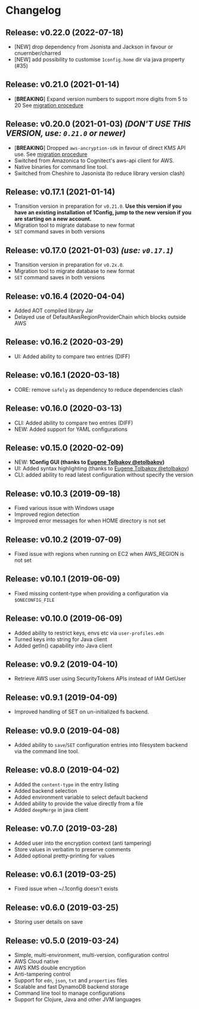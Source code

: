 # Changelog

## Release: v0.22.0 (2022-07-18)

  * [NEW] drop dependency from Jsonista and Jackson in favour or cnuernber/charred
  * [NEW] add possibility to customise `1config.home` dir via java property (#35)

## Release: v0.21.0 (2021-01-14)

  * [**BREAKING**] Expand version numbers to support more digits from 5 to 20
    See [migration procedure](https://cljdoc.org/d/com.brunobonacci/oneconfig/CURRENT/doc/user-guides/migration-procedure)

## Release: v0.20.0 (2021-01-03) *(DON'T USE THIS VERSION, use: `0.21.0` or newer)*

  * [**BREAKING**] Dropped `aws-ancryption-sdk` in favour of direct KMS API use.
    See [migration procedure](https://cljdoc.org/d/com.brunobonacci/oneconfig/CURRENT/doc/user-guides/migration-procedure)
  * Switched from Amazonica to Cognitect's aws-api client for AWS.
  * Native binaries for command line tool.
  * Switched from Cheshire to Jasonista (to reduce library version clash)

## Release: v0.17.1 (2021-01-14)

  * Transition version in preparation for `v0.21.0`. **Use this
    version if you have an existing installation of 1Config,
    jump to the new version if you are starting on a new account.**
  * Migration tool to migrate database to new format
  * `SET` command saves in both versions

## Release: v0.17.0 (2021-01-03) *(use: `v0.17.1`)*

  * Transition version in preparation for `v0.2x.0`.
  * Migration tool to migrate database to new format
  * `SET` command saves in both versions

## Release: v0.16.4 (2020-04-04)

  * Added AOT compiled library Jar
  * Delayed use of DefaultAwsRegionProviderChain which blocks outside AWS

## Release: v0.16.2 (2020-03-29)

  * UI: Added ability to compare two entries (DIFF)

## Release: v0.16.1 (2020-03-18)

  * CORE: remove `safely` as dependency to reduce dependencies clash

## Release: v0.16.0 (2020-03-13)

  * CLI: Added ability to compare two entries (DIFF)
  * NEW: Added support for YAML configurations


## Release: v0.15.0 (2020-02-09)

  * NEW: **1Config GUI (thanks to [Eugene Tolbakov @etolbakov](https://github.com/etolbakov))**
  * UI: Added syntax highlighting (thanks to [Eugene Tolbakov @etolbakov](https://github.com/etolbakov))
  * CLI: added ability to read latest configuration without specify the version

## Release: v0.10.3 (2019-09-18)

  * Fixed various issue with Windows usage
  * Improved region detection
  * Improved error messages for when HOME directory is not set

## Release: v0.10.2 (2019-07-09)

  * Fixed issue with regions when running on EC2 when AWS_REGION is not set

## Release: v0.10.1 (2019-06-09)

  * Fixed missing content-type when providing a configuration via `$ONECONFIG_FILE`

## Release: v0.10.0 (2019-06-09)

  * Added ability to restrict keys, envs etc via `user-profiles.edn`
  * Turned keys into string for Java client
  * Added getIn() capability into Java client

## Release: v0.9.2 (2019-04-10)

  * Retrieve AWS user using SecurityTokens APIs instead of IAM GetUser

## Release: v0.9.1 (2019-04-09)

  * Improved handling of SET on un-initialized fs backend.

## Release: v0.9.0 (2019-04-08)

  * Added ability to `save`/`SET` configuration entries into
    filesystem backend via the command line tool.

## Release: v0.8.0 (2019-04-02)

  * Added the `content-type` in the entry listing
  * Added backend selection
  * Added environment variable to select default backend
  * Added ability to provide the value directly from a file
  * Added `deepMerge` in java client

## Release: v0.7.0 (2019-03-28)

  * Added user into the encryption context (anti tampering)
  * Store values in verbatim to preserve comments
  * Added optional pretty-printing for values

## Release: v0.6.1 (2019-03-25)

  * Fixed issue when ~/.1config doesn't exists

## Release: v0.6.0 (2019-03-25)

  * Storing user details on save

## Release: v0.5.0 (2019-03-24)

  * Simple, multi-environment, multi-version, configuration control
  * AWS Cloud native
  * AWS KMS double encryption
  * Anti-tampering control
  * Support for `edn`,  `json`, `txt` and `properties` files
  * Scalable and fast DynamoDB backend storage
  * Command line tool to manage configurations
  * Support for Clojure, Java and other JVM languages
